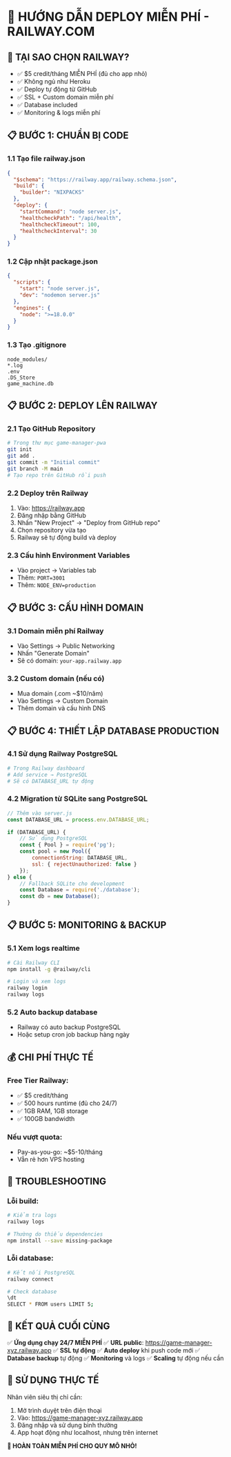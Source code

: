 # 🚀 HƯỚNG DẪN DEPLOY MIỄN PHÍ - RAILWAY.COM

## 🎯 TẠI SAO CHỌN RAILWAY?
- ✅ $5 credit/tháng MIỄN PHÍ (đủ cho app nhỏ)
- ✅ Không ngủ như Heroku
- ✅ Deploy tự động từ GitHub
- ✅ SSL + Custom domain miễn phí
- ✅ Database included
- ✅ Monitoring & logs miễn phí

## 📋 BƯỚC 1: CHUẨN BỊ CODE

### 1.1 Tạo file railway.json
```json
{
  "$schema": "https://railway.app/railway.schema.json",
  "build": {
    "builder": "NIXPACKS"
  },
  "deploy": {
    "startCommand": "node server.js",
    "healthcheckPath": "/api/health",
    "healthcheckTimeout": 100,
    "healthcheckInterval": 30
  }
}
```

### 1.2 Cập nhật package.json
```json
{
  "scripts": {
    "start": "node server.js",
    "dev": "nodemon server.js"
  },
  "engines": {
    "node": ">=18.0.0"
  }
}
```

### 1.3 Tạo .gitignore
```
node_modules/
*.log
.env
.DS_Store
game_machine.db
```

## 📋 BƯỚC 2: DEPLOY LÊN RAILWAY

### 2.1 Tạo GitHub Repository
```bash
# Trong thư mục game-manager-pwa
git init
git add .
git commit -m "Initial commit"
git branch -M main
# Tạo repo trên GitHub rồi push
```

### 2.2 Deploy trên Railway
1. Vào: https://railway.app
2. Đăng nhập bằng GitHub
3. Nhấn "New Project" → "Deploy from GitHub repo"
4. Chọn repository vừa tạo
5. Railway sẽ tự động build và deploy

### 2.3 Cấu hình Environment Variables
- Vào project → Variables tab
- Thêm: `PORT=3001`
- Thêm: `NODE_ENV=production`

## 📋 BƯỚC 3: CẤU HÌNH DOMAIN

### 3.1 Domain miễn phí Railway
- Vào Settings → Public Networking
- Nhấn "Generate Domain"
- Sẽ có domain: `your-app.railway.app`

### 3.2 Custom domain (nếu có)
- Mua domain (.com ~$10/năm)
- Vào Settings → Custom Domain
- Thêm domain và cấu hình DNS

## 📋 BƯỚC 4: THIẾT LẬP DATABASE PRODUCTION

### 4.1 Sử dụng Railway PostgreSQL
```bash
# Trong Railway dashboard
# Add service → PostgreSQL
# Sẽ có DATABASE_URL tự động
```

### 4.2 Migration từ SQLite sang PostgreSQL
```javascript
// Thêm vào server.js
const DATABASE_URL = process.env.DATABASE_URL;

if (DATABASE_URL) {
    // Sử dụng PostgreSQL
    const { Pool } = require('pg');
    const pool = new Pool({
        connectionString: DATABASE_URL,
        ssl: { rejectUnauthorized: false }
    });
} else {
    // Fallback SQLite cho development
    const Database = require('./database');
    const db = new Database();
}
```

## 📋 BƯỚC 5: MONITORING & BACKUP

### 5.1 Xem logs realtime
```bash
# Cài Railway CLI
npm install -g @railway/cli

# Login và xem logs
railway login
railway logs
```

### 5.2 Auto backup database
- Railway có auto backup PostgreSQL
- Hoặc setup cron job backup hàng ngày

## 💰 CHI PHÍ THỰC TẾ

### Free Tier Railway:
- ✅ $5 credit/tháng
- ✅ 500 hours runtime (đủ cho 24/7)
- ✅ 1GB RAM, 1GB storage
- ✅ 100GB bandwidth

### Nếu vượt quota:
- Pay-as-you-go: ~$5-10/tháng
- Vẫn rẻ hơn VPS hosting

## 🔧 TROUBLESHOOTING

### Lỗi build:
```bash
# Kiểm tra logs
railway logs

# Thường do thiếu dependencies
npm install --save missing-package
```

### Lỗi database:
```bash
# Kết nối PostgreSQL
railway connect

# Check database
\dt
SELECT * FROM users LIMIT 5;
```

## 🎯 KẾT QUẢ CUỐI CÙNG

✅ **Ứng dụng chạy 24/7 MIỄN PHÍ**
✅ **URL public**: https://game-manager-xyz.railway.app
✅ **SSL tự động**
✅ **Auto deploy** khi push code mới
✅ **Database backup** tự động
✅ **Monitoring** và logs
✅ **Scaling** tự động nếu cần

## 📱 SỬ DỤNG THỰC TẾ

Nhân viên siêu thị chỉ cần:
1. Mở trình duyệt trên điện thoại
2. Vào: https://game-manager-xyz.railway.app  
3. Đăng nhập và sử dụng bình thường
4. App hoạt động như localhost, nhưng trên internet

**🎉 HOÀN TOÀN MIỄN PHÍ CHO QUY MÔ NHỎ!** 